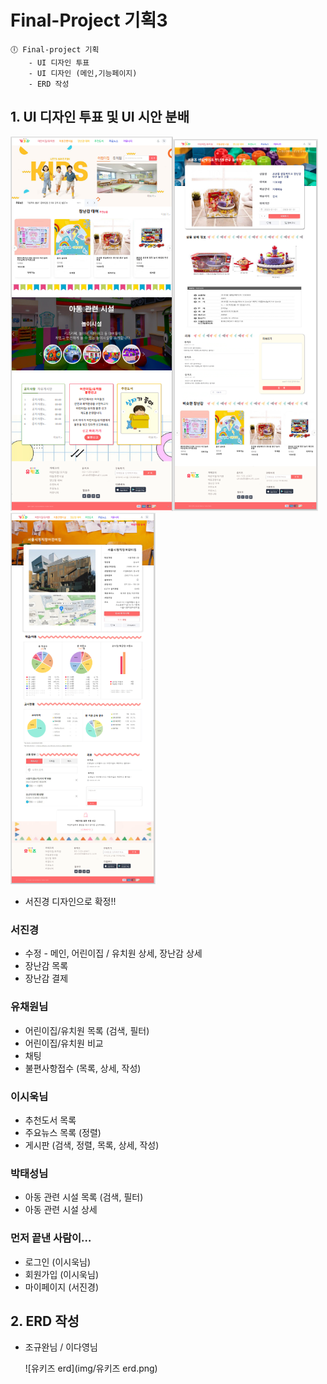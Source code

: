 # Final-Project 기획3

~~~
🕕 Final-project 기획
	- UI 디자인 투표
	- UI 디자인 (메인,기능페이지)
	- ERD 작성
~~~



## 1. UI 디자인 투표 및 UI 시안 분배

<img src="img/메인시안.PNG" alt="메인시안" style="zoom:67%;" /><img src="img/장난감대여시안.PNG" alt="장난감대여시안" style="zoom:67%;" /><img src="img/어린이집상세시안.PNG" alt="어린이집상세시안" style="zoom:67%;" />

- 서진경 디자인으로 확정!!

### 서진경

- 수정 - 메인, 어린이집 / 유치원 상세, 장난감 상세
- 장난감 목록
- 장난감 결제

### 유채원님

- 어린이집/유치원 목록 (검색, 필터)
- 어린이집/유치원 비교
- 채팅
- 불편사항접수 (목록, 상세, 작성)

### 이시욱님

- 추천도서 목록
- 주요뉴스 목록 (정렬)
- 게시판 (검색, 정렬, 목록, 상세, 작성)

### 박태성님

- 아동 관련 시설 목록 (검색, 필터)
- 아동 관련 시설 상세

### 먼저 끝낸 사람이…

- 로그인 (이시욱님)
- 회원가입 (이시욱님)
- 마이페이지 (서진경)

## 2. ERD 작성

- 조규완님 / 이다영님

  ![유키즈 erd](img/유키즈 erd.png)